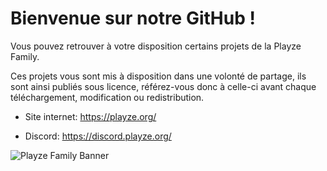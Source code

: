 # Bienvenue sur notre GitHub !
Vous pouvez retrouver à votre disposition certains projets de la Playze Family.

Ces projets vous sont mis à disposition dans une volonté de partage, ils sont ainsi publiés sous licence, référez-vous donc à celle-ci avant chaque téléchargement, modification ou redistribution.

- Site internet: https://playze.org/

- Discord: https://discord.playze.org/

![Playze Family Banner](https://cdn.discordapp.com/attachments/619561549102710814/1179576143532269688/Banner_Playze_Family.png?ex=65f24164&is=65dfcc64&hm=5de869fce1a6aa7e197c34f3d98193f1a3ba69a3c4af72ff4333b396d903fd06&)
